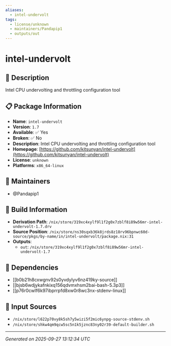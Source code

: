 ```yaml
---
aliases:
  - intel-undervolt
tags:
  - license/unknown
  - maintainers/Pandapip1
  - outputs/out
---
```


# intel-undervolt

## 📝 Description

Intel CPU undervolting and throttling configuration tool

## 📋 Package Information

- **Name**: `intel-undervolt`
- **Version**: `1.7`
- **Available**: ✅ Yes
- **Broken**: ✅ No
- **Description**: Intel CPU undervolting and throttling configuration tool
- **Homepage**: [https://github.com/kitsunyan/intel-undervolt](https://github.com/kitsunyan/intel-undervolt)
- **License**: `unknown`
- **Platforms**: `x86_64-linux`
## 👥 Maintainers

- @Pandapip1


## 🔧 Build Information

- **Derivation Path**: `/nix/store/319xc4xylf9l1f2g0x7zblf8i89w56mr-intel-undervolt-1.7.drv`
- **Source Position**: `/nix/store/ns30sqxb36k8jrds8z18rv96bpnwc60d-source/pkgs/by-name/in/intel-undervolt/package.nix:31`
- **Outputs**:
  - `out`:  `/nix/store/319xc4xylf9l1f2g0x7zblf8i89w56mr-intel-undervolt-1.7`

## 🔗 Dependencies

- [[b0b21h8cxwgnv92s0yvdylyv6nz419ky-source]]
- [[bjsb6wdjykafnkixq156qdvmxhsm2bai-bash-5.3p3]]
- [[p76r0cwlf6k97ibprrpfd8xw0r8wc3nx-stdenv-linux]]

## 📁 Input Sources

- `/nix/store/l622p70vy8k5sh7y5wizi5f2mic6ynpg-source-stdenv.sh`
- `/nix/store/shkw4qm9qcw5sc5n1k5jznc83ny02r39-default-builder.sh`

---
*Generated on 2025-09-27 13:12:34 UTC*
